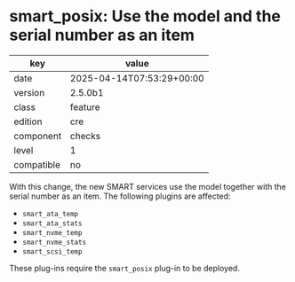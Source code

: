 [//]: # (werk v2)
# smart_posix: Use the model and the serial number as an item

key        | value
---------- | ---
date       | 2025-04-14T07:53:29+00:00
version    | 2.5.0b1
class      | feature
edition    | cre
component  | checks
level      | 1
compatible | no

With this change, the new SMART services use the model together with the serial number as an item.
The following plugins are affected:

* `smart_ata_temp`
* `smart_ata_stats`
* `smart_nvme_temp`
* `smart_nvme_stats`
* `smart_scsi_temp`

These plug-ins require the `smart_posix` plug-in to be deployed.
